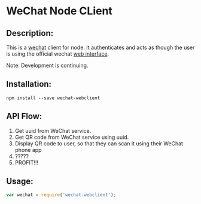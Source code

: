 # WeChat Node CLient

## Description:

This is a [wechat](https://wx.qq.com/) client for node. It authenticates and acts
as though the user is using the official wechat [web interface](http://web.wechat.com).

Note: Development is continuing.

## Installation:

```
npm install --save wechat-webclient
```

## API Flow:

1. Get uuid from WeChat service.
2. Get QR code from WeChat service using uuid.
3. Display QR code to user, so that they can scan it using their WeChat phone app
4. ?????
5. PROFIT!!!

## Usage:

```javascript
var wechat = require('wechat-webclient');
```
